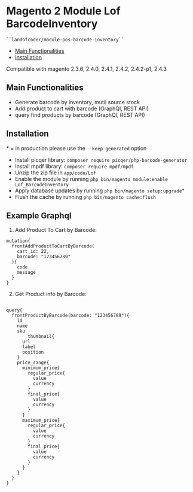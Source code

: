 # Magento 2 Module Lof BarcodeInventory

    ``landofcoder/module-pos-barcode-inventory``

 - [Main Functionalities](#markdown-header-main-functionalities)
 - [Installation](#markdown-header-installation)

Compatible with magento 2.3.6, 2.4.0, 2.4.1, 2.4.2, 2.4.2-p1, 2.4.3

## Main Functionalities
- Generate barcode by inventory, mutil source stock
- Add product to cart with barcode (GraphQl, REST API)
- query find products by barcode (GraphQl, REST API)

## Installation
\* = in production please use the `--keep-generated` option

 - Install picqer library: `composer require picqer/php-barcode-generator`
 - Install  mpdf library: `composer require mpdf/mpdf`
 - Unzip the zip file in `app/code/Lof`
 - Enable the module by running `php bin/magento module:enable Lof_BarcodeInventory`
 - Apply database updates by running `php bin/magento setup:upgrade`\*
 - Flush the cache by running `php bin/magento cache:flush`


## Example Graphql

1. Add Product To Cart by Barcode:

```
mutation{
  frontAddProductToCartByBarcode(
    cart_id: 22,
    barcode: "123456789"
  ){
    code
    message
  }
}
```

2. Get Product info by Barcode:

```

query{
  frontProductByBarcode(barcode: "123456789"){
    id
    name
    sku
		thumbnail{
      url
      label
      position
    }
    price_range{
      minimum_price{
        regular_price{
          value
          currency
        }
        final_price{
          value
          currency
        }
      }
      maximum_price{
        regular_price{
          value
          currency
        }
        final_price{
          value
          currency
        }
      }
    }
  }
}
```